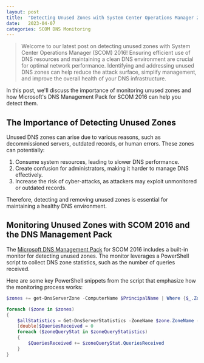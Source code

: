 ```yaml
---
layout: post
title:  "Detecting Unused Zones with System Center Operations Manager 2016"
date:   2023-04-07
categories: SCOM DNS Monitoring
---
```


> Welcome to our latest post on detecting unused zones with System Center Operations Manager (SCOM) 2016! Ensuring efficient use of DNS resources and maintaining a clean DNS environment are crucial for optimal network performance. Identifying and addressing unused DNS zones can help reduce the attack surface, simplify management, and improve the overall health of your DNS infrastructure.

In this post, we'll discuss the importance of monitoring unused zones and how Microsoft's DNS Management Pack for SCOM 2016 can help you detect them.

## The Importance of Detecting Unused Zones

Unused DNS zones can arise due to various reasons, such as decommissioned servers, outdated records, or human errors. These zones can potentially:

1. Consume system resources, leading to slower DNS performance.
2. Create confusion for administrators, making it harder to manage DNS effectively.
3. Increase the risk of cyber-attacks, as attackers may exploit unmonitored or outdated records.

Therefore, detecting and removing unused zones is essential for maintaining a healthy DNS environment.

## Monitoring Unused Zones with SCOM 2016 and the DNS Management Pack

The [Microsoft DNS Management Pack](https://www.microsoft.com/en-us/download/details.aspx?id=54524) for SCOM 2016 includes a built-in monitor for detecting unused zones. The monitor leverages a PowerShell script to collect DNS zone statistics, such as the number of queries received.

Here are some key PowerShell snippets from the script that emphasize how the monitoring process works:

```powershell
$zones += get-DnsServerZone -ComputerName $PrincipalName | Where {$_.ZoneType -eq "Primary" -or $_.ZoneType -eq "Secondary"}

foreach ($zone in $zones)
{
    $allStatistics = Get-DnsServerStatistics -ZoneName $zone.ZoneName -ComputerName $PrincipalName -ErrorAction Stop
    [double]$QueriesReceived = 0
    foreach ($zoneQueryStat in $zoneQueryStatistics)
    {
        $QueriesReceived += $zoneQueryStat.QueriesReceived
    }
}
